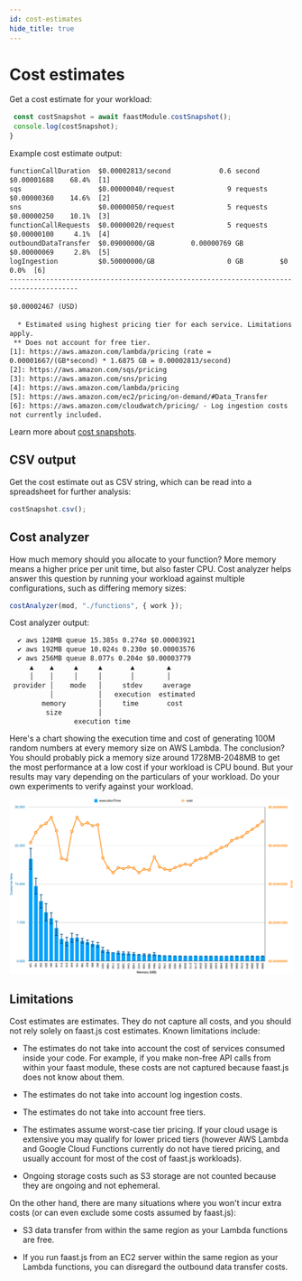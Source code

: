 ```yaml
---
id: cost-estimates
hide_title: true
---
```


# Cost estimates

Get a cost estimate for your workload:

```typescript
 const costSnapshot = await faastModule.costSnapshot();
 console.log(costSnapshot);
}
```

Example cost estimate output:

```
functionCallDuration  $0.00002813/second            0.6 second     $0.00001688    68.4%  [1]
sqs                   $0.00000040/request             9 requests   $0.00000360    14.6%  [2]
sns                   $0.00000050/request             5 requests   $0.00000250    10.1%  [3]
functionCallRequests  $0.00000020/request             5 requests   $0.00000100     4.1%  [4]
outboundDataTransfer  $0.09000000/GB         0.00000769 GB         $0.00000069     2.8%  [5]
logIngestion          $0.50000000/GB                  0 GB         $0              0.0%  [6]
---------------------------------------------------------------------------------------
                                                                   $0.00002467 (USD)

  * Estimated using highest pricing tier for each service. Limitations apply.
 ** Does not account for free tier.
[1]: https://aws.amazon.com/lambda/pricing (rate = 0.00001667/(GB*second) * 1.6875 GB = 0.00002813/second)
[2]: https://aws.amazon.com/sqs/pricing
[3]: https://aws.amazon.com/sns/pricing
[4]: https://aws.amazon.com/lambda/pricing
[5]: https://aws.amazon.com/ec2/pricing/on-demand/#Data_Transfer
[6]: https://aws.amazon.com/cloudwatch/pricing/ - Log ingestion costs not currently included.
```

Learn more about [cost snapshots](./api/faastjs.costsnapshot.md).

## CSV output

Get the cost estimate out as CSV string, which can be read into a spreadsheet for further analysis:

```typescript
costSnapshot.csv();
```

## Cost analyzer

How much memory should you allocate to your function? More memory means a higher price per unit time, but also faster CPU. Cost analyzer helps answer this question by running your workload against multiple configurations, such as differing memory sizes:

```typescript
costAnalyzer(mod, "./functions", { work });
```

Cost analyzer output:

```
  ✔ aws 128MB queue 15.385s 0.274σ $0.00003921
  ✔ aws 192MB queue 10.024s 0.230σ $0.00003576
  ✔ aws 256MB queue 8.077s 0.204σ $0.00003779
     ▲    ▲     ▲     ▲       ▲        ▲
     │    │     │     │       │        │
 provider │    mode   │     stdev     average
          │           │   execution  estimated
        memory        │     time       cost
         size         │
                execution time
```

Here's a chart showing the execution time and cost of generating 100M random numbers at every memory size on AWS Lambda. The conclusion? You should probably pick a memory size around 1728MB-2048MB to get the most performance at a low cost if your workload is CPU bound. But your results may vary depending on the particulars of your workload. Do your own experiments to verify against your workload.

![cost-analyzer-result-aws](./diagrams/cost-analyzer-graph-aws.png "cost analyzer results for AWS")

## Limitations

Cost estimates are estimates. They do not capture all costs, and you should not rely solely on faast.js cost estimates. Known limitations include:

- The estimates do not take into account the cost of services consumed inside your code. For example, if you make non-free API calls from within your faast module, these costs are not captured because faast.js does not know about them.

- The estimates do not take into account log ingestion costs.

- The estimates do not take into account free tiers.

- The estimates assume worst-case tier pricing. If your cloud usage is extensive you may qualify for lower priced tiers (however AWS Lambda and Google Cloud Functions currently do not have tiered pricing, and usually account for most of the cost of faast.js workloads).

- Ongoing storage costs such as S3 storage are not counted because they are ongoing and not ephemeral.

On the other hand, there are many situations where you won't incur extra costs (or can even exclude some costs assumed by faast.js):

- S3 data transfer from within the same region as your Lambda functions are free.

- If you run faast.js from an EC2 server within the same region as your Lambda functions, you can disregard the outbound data transfer costs.
